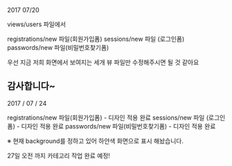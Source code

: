 2017 07/20


views/users 파일에서

registrations/new 파일(회원가입폼)
sessions/new 파일 (로그인폼)
passwords/new 파일(비밀번호찾기폼)

우선 지금 저희 화면에서 보여지는 세개 뷰 파일만 수정해주시면 될 것 같아요

감사합니다~
-----------------------------------------------------------------------------
2017 / 07 / 24

registrations/new 파일(회원가입폼) - 디자인 적용 완료
sessions/new 파일 (로그인폼) - 디자인 적용 완료
passwords/new 파일(비밀번호찾기폼) - 디자인 적용 완료 

※ 현재  background를 정하고 있어 하얀색 화면으로 표시 해놨습니다.

27일 오전 까지 카테고리 작업 완료 예정!